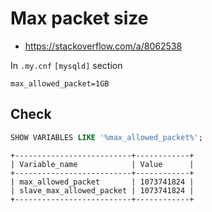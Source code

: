 # Max packet size

* https://stackoverflow.com/a/8062538

In `.my.cnf` `[mysqld]` section

```
max_allowed_packet=1GB
```

## Check

```sql
SHOW VARIABLES LIKE '%max_allowed_packet%';
```

```
+--------------------------+------------+
| Variable_name            | Value      |
+--------------------------+------------+
| max_allowed_packet       | 1073741824 |
| slave_max_allowed_packet | 1073741824 |
+--------------------------+------------+
```